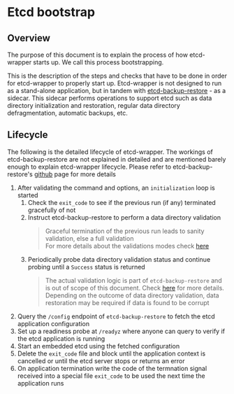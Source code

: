 # Etcd bootstrap

## Overview
The purpose of this document is to explain the process of how etcd-wrapper starts up. We call this process bootstrapping.

This is the description of the steps and checks that have to be done in order for etcd-wrapper to properly start up. Etcd-wrapper is not designed to run as a stand-alone application, but in tandem with [etcd-backup-restore](https://github.com/gardener/etcd-backup-restore) - as a sidecar. This sidecar performs operations to support etcd such as data directory initialization and restoration, regular data directory defragmentation, automatic backups, etc.

## Lifecycle
The following is the detailed lifecycle of etcd-wrapper. The workings of etcd-backup-restore are not explained in detailed and are mentioned barely enough to explain etcd-wrapper lifecycle. Please refer to etcd-backup-restore's [github](https://github.com/gardener/etcd-backup-restore) page for more details

1. After validating the command and options, an `initialization` loop is started
   1. Check the `exit_code` to see if the previous run (if any) terminated gracefully of not
   2. Instruct etcd-backup-restore to perform a data directory validation
      > Graceful termination of the previous run leads to sanity validation, else a full validation <br />For more details about the validations modes check [here](https://github.com/gardener/etcd-backup-restore/blob/master/doc/proposals/validation.md)
   3. Periodically probe data directory validation status and continue probing until a `Success` status is returned
      > The actual validation logic is part of `etcd-backup-restore` and is out of scope of this document. Check [here](https://github.com/gardener/etcd-backup-restore/blob/master/doc/proposals/validation.md) for more details. <br /> Depending on the outcome of data directory validation, data restoration may be required if data is found to be corrupt
2. Query the `/config` endpoint of `etcd-backup-restore` to fetch the etcd application configuration
3. Set up a readiness probe at `/readyz` where anyone can query to verify if the etcd application is running
4. Start an embedded etcd using the fetched configuration
5. Delete the `exit_code` file and block until the application context is cancelled or until the etcd server stops or returns an error
6. On application termination write the code of the termnation signal received into a special file `exit_code` to be used the next time the application runs


[//]: # (TODO: Add diag)